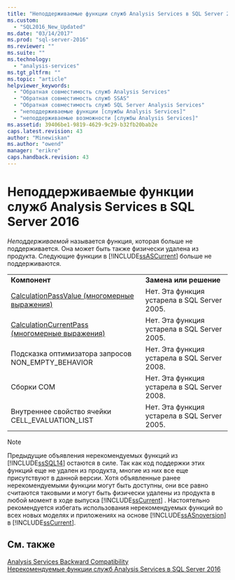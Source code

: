 ```yaml
---
title: "Неподдерживаемые функции служб Analysis Services в SQL Server 2016 | Microsoft Docs"
ms.custom: 
  - "SQL2016_New_Updated"
ms.date: "03/14/2017"
ms.prod: "sql-server-2016"
ms.reviewer: ""
ms.suite: ""
ms.technology: 
  - "analysis-services"
ms.tgt_pltfrm: ""
ms.topic: "article"
helpviewer_keywords: 
  - "Обратная совместимость служб Analysis Services"
  - "Обратная совместимость служб SSAS"
  - "Обратная совместимость служб SQL Server Analysis Services"
  - "неподдерживаемые функции [службы Analysis Services]"
  - "неподдерживаемые возможности [службы Analysis Services]"
ms.assetid: 39406be1-9819-4629-9c29-b32fb20bab2e
caps.latest.revision: 43
author: "Minewiskan"
ms.author: "owend"
manager: "erikre"
caps.handback.revision: 43
---
```

# Неподдерживаемые функции служб Analysis Services в SQL Server 2016
  *Неподдерживаемой* называется функция, которая больше не поддерживается. Она может быть также физически удалена из продукта. Следующие функции в [!INCLUDE[ssASCurrent](../includes/ssascurrent-md.md)] больше не поддерживаются.  
  
|||  
|-|-|  
|**Компонент**|**Замена или решение**|  
|[CalculationPassValue (многомерные выражения)](../mdx/calculationpassvalue-mdx.md)|Нет. Эта функция устарела в SQL Server 2005.|  
|[CalculationCurrentPass (многомерные выражения)](../mdx/calculationcurrentpass-mdx.md)|Нет. Эта функция устарела в SQL Server 2005.|  
|Подсказка оптимизатора запросов NON_EMPTY_BEHAVIOR|Нет. Эта функция устарела в SQL Server 2008.|  
|Сборки COM|Нет. Эта функция устарела в SQL Server 2008.|  
|Внутреннее свойство ячейки CELL_EVALUATION_LIST|Нет. Эта функция устарела в SQL Server 2005.|  
  
> [!NOTE]  
>  Предыдущие объявления нерекомендуемых функций из [!INCLUDE[ssSQL14](../includes/sssql14-md.md)] остаются в силе. Так как код поддержки этих функций еще не удален из продукта, многие из них все еще присутствуют в данной версии. Хотя объявленные ранее нерекомендуемыми функции могут быть доступны, они все равно считаются таковыми и могут быть физически удалены из продукта в любой момент в ходе выпуска [!INCLUDE[ssCurrent](../includes/sscurrent-md.md)] . Настоятельно рекомендуется избегать использования нерекомендуемых функций во всех новых моделях и приложениях на основе [!INCLUDE[ssASnoversion](../includes/ssasnoversion-md.md)] в [!INCLUDE[ssCurrent](../includes/sscurrent-md.md)].  
  
## См. также  
 [Analysis Services Backward Compatibility](../analysis-services/analysis-services-backward-compatibility.md)   
 [Нерекомендуемые функции служб Analysis Services в SQL Server 2016](../analysis-services/deprecated-analysis-services-features-in-sql-server-2016.md)  
  
  